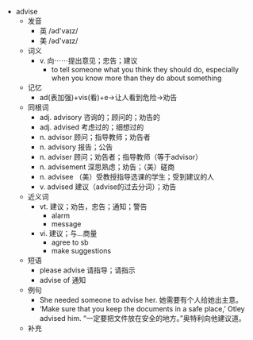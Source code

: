 - advise
  - 发音
    - 英 /əd'vaɪz/
    - 美 /əd'vaɪz/
  - 词义
    - v. 向⋯⋯提出意见；忠告；建议
      - to tell someone what you think they should do, especially when you know more than they do about something
  - 记忆
    - ad(表加强)+vis(看)+e→让人看到危险→劝告
  - 同根词
    - adj. advisory 咨询的；顾问的；劝告的
    - adj. advised 考虑过的；细想过的
    - n. advisor 顾问；指导教师；劝告者
    - n. advisory 报告；公告
    - n. adviser 顾问；劝告者；指导教师（等于advisor）
    - n. advisement 深思熟虑；劝告；（美）磋商
    - n. advisee （美）受教授指导选课的学生；受到建议的人
    - v. advised 建议（advise的过去分词）；劝告
  - 近义词
    - vt. 建议；劝告，忠告；通知；警告
      - alarm
      - message
    - vi. 建议；与…商量
      - agree to sb
      - make suggestions
  - 短语
    - please advise 请指导；请指示
    - advise of 通知
  - 例句
    - She needed someone to advise her. 她需要有个人给她出主意。
    - ‘Make sure that you keep the documents in a safe place,’ Otley advised him. “一定要把文件放在安全的地方。”奥特利向他建议道。
  - 补充